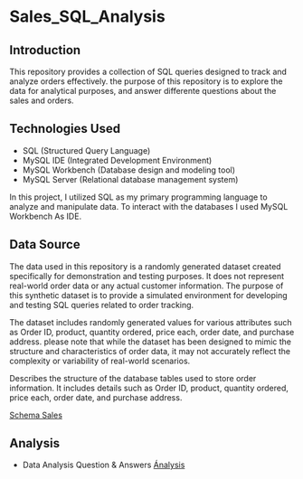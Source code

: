 # Sales_SQL_Analysis

## Introduction 
This repository provides a collection of SQL queries designed to track and analyze orders effectively. the purpose of this repository is to explore the data for analytical purposes, and answer differente questions about the sales and orders. 

## Technologies Used

* SQL (Structured Query Language)
* MySQL IDE (Integrated Development Environment)
* MySQL Workbench (Database design and modeling tool)
* MySQL Server (Relational database management system)
  
In this project, I utilized SQL as my primary programming language to analyze and manipulate data. To interact with the databases I used MySQL Workbench As IDE.

## Data Source
The data used in this repository is a randomly generated dataset created specifically for demonstration and testing purposes. It does not represent real-world order data or any actual customer information. The purpose of this synthetic dataset is to provide a simulated environment for developing and testing SQL queries related to order tracking.

The dataset includes randomly generated values for various attributes such as Order ID, product, quantity ordered, price each, order date, and purchase address. please note that while the dataset has been designed to mimic the structure and characteristics of order data, it may not accurately reflect the complexity or variability of real-world scenarios. 

Describes the structure of the database tables used to store order information. It includes details such as Order ID, product, quantity ordered, price each, order date, and purchase address.

[Schema Sales](https://github.com/kevinapo92/Sales_SQL_Analysis/blob/main/Sales%20Product%20Data.rar)

## Analysis

* Data Analysis Question & Answers
[Ánalysis](https://github.com/kevinapo92/Sales_SQL_Analysis/blob/main/sales_product_data.sql) 
